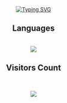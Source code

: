 <div align="center">
 <a href="https://git.io/typing-svg"><img src="https://readme-typing-svg.herokuapp.com?font=Bruno+Ace+SC&size=24&pause=1000&color=00F7E6&random=false&width=435&lines=Eu+sou+o+Thomas+;Sou+Desenvolvedor+front-end;I'm+Thomas;I'm+a+front-end+developer;Yo+Soy+Thomas;soy+desarrollador+front-end." alt="Typing SVG" /></a>
  
</div>

<h2 align="center">Languages</h2>
<div align="center">
 <br>
    <img src="https://skillicons.dev/icons?i=html,css,java,mysql" /></br>
</div>

<h2 align="center">Visitors Count</h2>
<br>
<p align="center"><img align="center" src="https://profile-counter.glitch.me/{ThomasBera}/count.svg" /></p> 
<br>
